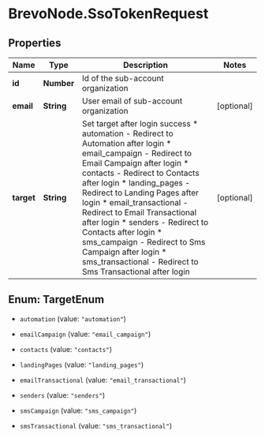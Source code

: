 # BrevoNode.SsoTokenRequest

## Properties
Name | Type | Description | Notes
------------ | ------------- | ------------- | -------------
**id** | **Number** | Id of the sub-account organization | 
**email** | **String** | User email of sub-account organization | [optional] 
**target** | **String** | Set target after login success * automation - Redirect to Automation after login * email_campaign - Redirect to Email Campaign after login * contacts - Redirect to Contacts after login * landing_pages - Redirect to Landing Pages after login * email_transactional - Redirect to Email Transactional after login * senders - Redirect to Contacts after login * sms_campaign - Redirect to Sms Campaign after login * sms_transactional - Redirect to Sms Transactional after login  | [optional] 


<a name="TargetEnum"></a>
## Enum: TargetEnum


* `automation` (value: `"automation"`)

* `emailCampaign` (value: `"email_campaign"`)

* `contacts` (value: `"contacts"`)

* `landingPages` (value: `"landing_pages"`)

* `emailTransactional` (value: `"email_transactional"`)

* `senders` (value: `"senders"`)

* `smsCampaign` (value: `"sms_campaign"`)

* `smsTransactional` (value: `"sms_transactional"`)




